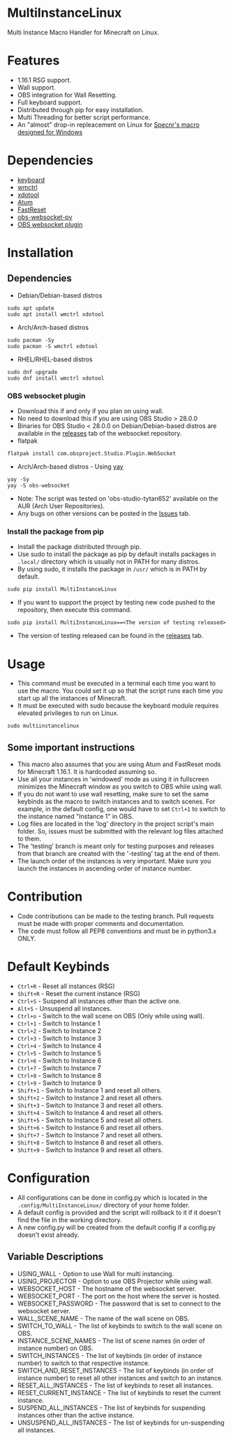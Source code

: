# MultiInstanceLinux
Multi Instance Macro Handler for Minecraft on Linux.

# Features
- 1.16.1 RSG support.
- Wall support.
- OBS integration for Wall Resetting.
- Full keyboard support.
- Distributed through pip for easy installation.
- Multi Threading for better script performance.
- An "almost" drop-in repleacement on Linux for [Specnr's macro designed for Windows](https://github.com/Specnr/MultiResetWall)

# Dependencies
- [keyboard](https://github.com/boppreh/keyboard)
- [wmctrl](https://github.com/dancor/wmctrl)
- [xdotool](https://github.com/jordansissel/xdotool)
- [Atum](https://github.com/VoidXWalker/Atum)
- [FastReset](https://github.com/jan-leila/FastReset/tree/1.16.1-1.4.1)
- [obs-websocket-py](https://github.com/Elektordi/obs-websocket-py)
- [OBS websocket plugin](https://github.com/obsproject/obs-websocket)

# Installation
## Dependencies
- Debian/Debian-based distros
```
sudo apt update
sudo apt install wmctrl xdotool
```
- Arch/Arch-based distros
```
sudo pacman -Sy
sudo pacman -S wmctrl xdotool
```
- RHEL/RHEL-based distros
```
sudo dnf upgrade
sudo dnf install wmctrl xdotool
```

### OBS websocket plugin
- Download this if and only if you plan on using wall.
- No need to download this if you are using OBS Studio > 28.0.0
- Binaries for OBS Studio < 28.0.0 on Debian/Debian-based distros are available in the [releases](https://github.com/obsproject/obs-websocket/releases) tab of the websocket repository.
- flatpak
```
flatpak install com.obsproject.Studio.Plugin.WebSocket  
```
- Arch/Arch-based distros - Using [yay](https://github.com/Jguer/yay)
```
yay -Sy
yay -S obs-websocket
```
- Note: The script was tested on 'obs-studio-tytan652' available on the AUR (Arch User Repositories).
- Any bugs on other versions can be posted in the [Issues](https://github.com/sathya-pramodh/MultiInstanceLinux/issues) tab.

### Install the package from pip
- Install the package distributed through pip.
- Use sudo to install the package as pip by default installs packages in `.local/` directory which is usually not in PATH for many distros.
- By using sudo, it installs the package in `/usr/` which is in PATH by default.
```
sudo pip install MultiInstanceLinux
```
- If you want to support the project by testing new code pushed to the repository, then execute this command.
```
sudo pip install MultiInstanceLinux==<The version of testing released>
```
- The version of testing released can be found in the [releases](https://github.com/sathya-pramodh/MultiInstanceLinux/releases) tab.

# Usage
- This command must be executed in a terminal each time you want to use the macro. You could set it up so that the script runs each time you start up all the instances of Minecraft.
- It must be executed with sudo because the keyboard module requires elevated privileges to run on Linux.
```
sudo multiinstancelinux
```

## Some important instructions
- This macro also assumes that you are using Atum and FastReset mods for Minecraft 1.16.1. It is hardcoded assuming so.
- Use all your instances in 'windowed' mode as using it in fullscreen minimizes the Minecraft window as you switch to OBS while using wall.
- If you do not want to use wall resetting, make sure to set the same keybinds as the macro to switch instances and to switch scenes. For example, in the default config, one would have to set `Ctrl+1` to switch to the instance named "Instance 1" in OBS.
- Log files are located in the 'log' directory in the project script's main folder. So, issues must be submitted with the relevant log files attached to them.
- The 'testing' branch is meant only for testing purposes and releases from that branch are created with the '-testing' tag at the end of them.
- The launch order of the instances is very important. Make sure you launch the instances in ascending order of instance number.

# Contribution
- Code contributions can be made to the testing branch. Pull requests must be made with proper comments and documentation.
- The code must follow all PEP8 conventions and must be in python3.x ONLY.

# Default Keybinds
- `Ctrl+R` - Reset all instances (RSG)
- `Shift+R` - Reset the current instance (RSG)
- `Ctrl+S` - Suspend all instances other than the active one.
- `Alt+S` - Unsuspend all instances.
- `Ctrl+o` - Switch to the wall scene on OBS (Only while using wall).
- `Ctrl+1` - Switch to Instance 1
- `Ctrl+2` - Switch to Instance 2
- `Ctrl+3` - Switch to Instance 3
- `Ctrl+4` - Switch to Instance 4
- `Ctrl+5` - Switch to Instance 5
- `Ctrl+6` - Switch to Instance 6
- `Ctrl+7` - Switch to Instance 7
- `Ctrl+8` - Switch to Instance 8
- `Ctrl+9` - Switch to Instance 9
- `Shift+1` - Switch to Instance 1 and reset all others.
- `Shift+2` - Switch to Instance 2 and reset all others.
- `Shift+3` - Switch to Instance 3 and reset all others.
- `Shift+4` - Switch to Instance 4 and reset all others.
- `Shift+5` - Switch to Instance 5 and reset all others.
- `Shift+6` - Switch to Instance 6 and reset all others.
- `Shift+7` - Switch to Instance 7 and reset all others.
- `Shift+8` - Switch to Instance 8 and reset all others.
- `Shift+9` - Switch to Instance 9 and reset all others.

# Configuration
- All configurations can be done in config.py which is located in the `.config/MultiInstanceLinux/` directory of your home folder.
- A default config is provided and the script will rollback to it if it doesn't find the file in the working directory.
- A new config.py will be created from the default config if a config.py doesn't exist already.

## Variable Descriptions
- USING_WALL - Option to use Wall for multi instancing.
- USING_PROJECTOR - Option to use OBS Projector while using wall.
- WEBSOCKET_HOST - The hostname of the websocket server.
- WEBSOCKET_PORT - The port on the host where the server is hosted.
- WEBSOCKET_PASSWORD - The password that is set to connect to the websocket server.
- WALL_SCENE_NAME - The name of the wall scene on OBS.
- SWITCH_TO_WALL - The list of keybinds to switch to the wall scene on OBS.
- INSTANCE_SCENE_NAMES - The list of scene names (in order of instance number) on OBS.
- SWITCH_INSTANCES - The list of keybinds (in order of instance number) to switch to that respective instance.
- SWITCH_AND_RESET_INSTANCES - The list of keybinds (in order of instance number) to reset all other instances and switch to an instance.
- RESET_ALL_INSTANCES - The list of keybinds to reset all instances.
- RESET_CURRENT_INSTANCE - The list of keybinds to reset the current instance.
- SUSPEND_ALL_INSTANCES - The list of keybinds for suspending instances other than the active instance.
- UNSUSPEND_ALL_INSTANCES - The list of keybinds for un-suspending all instances.
